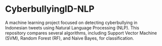 # CyberbullyingID-NLP
A machine learning project focused on detecting cyberbullying in Indonesian tweets using Natural Language Processing (NLP). This repository compares several algorithms, including Support Vector Machine (SVM), Random Forest (RF), and Naive Bayes, for classification.
